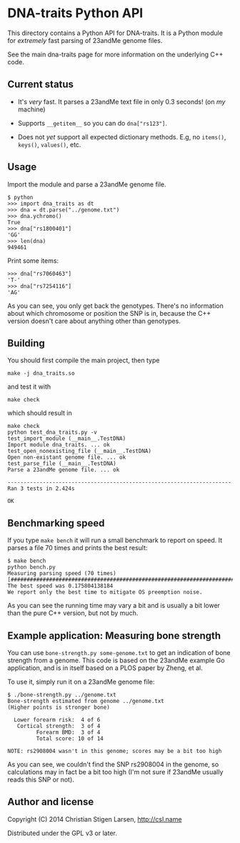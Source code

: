 DNA-traits Python API
=====================

This directory contains a Python API for DNA-traits.  It is a Python module
for *extremely* fast parsing of 23andMe genome files.

See the main dna-traits page for more information on the underlying C++
code.

Current status
--------------

  * It's _very_ fast. It parses a 23andMe text file in only 0.3 seconds! (on
    _my_ machine)

  * Supports `__getitem__` so you can do `dna["rs123"]`.

  * Does not _yet_ support all expected dictionary methods. E.g, no
    `items()`, `keys()`, `values()`, etc.

Usage
-----

Import the module and parse a 23andMe genome file.

    $ python
    >>> import dna_traits as dt
    >>> dna = dt.parse("../genome.txt")
    >>> dna.ychromo()
    True
    >>> dna["rs1800401"]
    'GG'
    >>> len(dna)
    949461

Print some items:

    >>> dna["rs7060463"]
    'T-'
    >>> dna["rs7254116"]
    'AG'

As you can see, you only get back the genotypes.  There's no information
about which chromosome or position the SNP is in, because the C++ version
doesn't care about anything other than genotypes.

Building
--------

You should first compile the main project, then type

    make -j dna_traits.so

and test it with

    make check

which should result in

    make check
    python test_dna_traits.py -v
    test_import_module (__main__.TestDNA)
    Import module dna_traits. ... ok
    test_open_nonexisting_file (__main__.TestDNA)
    Open non-existant genome file. ... ok
    test_parse_file (__main__.TestDNA)
    Parse a 23andMe genome file. ... ok

    ----------------------------------------------------------------------
    Ran 3 tests in 2.424s

    OK


Benchmarking speed
------------------

If you type `make bench` it will run a small benchmark to report on speed.
It parses a file 70 times and prints the best result:

    $ make bench
    python bench.py
    Measuring parsing speed (70 times)
    [######################################################################]
    The best speed was 0.175804138184
    We report only the best time to mitigate OS preemption noise.

As you can see the running time may vary a bit and is usually a bit lower
than the pure C++ version, but not by much.


Example application: Measuring bone strength
--------------------------------------------

You can use `bone-strength.py some-genome.txt` to get an indication of bone
strength from a genome.  This code is based on the 23andMe example Go
application, and is in itself based on a PLOS paper by Zheng, et al.

To use it, simply run it on a 23andMe genome file:

    $ ./bone-strength.py ../genome.txt
    Bone-strength estimated from genome ../genome.txt
    (Higher points is stronger bone)

      Lower forearm risk:  4 of 6
       Cortical strength:  3 of 4
             Forearm BMD:  3 of 4
             Total score: 10 of 14

    NOTE: rs2908004 wasn't in this genome; scores may be a bit too high

As you can see, we couldn't find the SNP rs2908004 in the genome, so
calculations may in fact be a bit too high (I'm not sure if 23andMe usually
reads this SNP or not).


Author and license
------------------
Copyright (C) 2014 Christian Stigen Larsen,
http://csl.name

Distributed under the GPL v3 or later.
